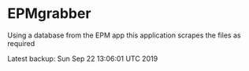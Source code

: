 # EPMgrabber
Using a database from the EPM app this application scrapes the files as required


Latest backup: Sun Sep 22 13:06:01 UTC 2019
